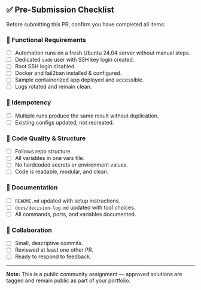 ## ✅ Pre-Submission Checklist

Before submitting this PR, confirm you have completed all items:

### 🔹 Functional Requirements

- [ ] Automation runs on a fresh Ubuntu 24.04 server without manual steps.
- [ ] Dedicated `sudo` user with SSH key login created.
- [ ] Root SSH login disabled.
- [ ] Docker and fail2ban installed & configured.
- [ ] Sample containerized app deployed and accessible.
- [ ] Logs rotated and remain clean.

### 🔹 Idempotency

- [ ] Multiple runs produce the same result without duplication.
- [ ] Existing configs updated, not recreated.

### 🔹 Code Quality & Structure

- [ ] Follows repo structure.
- [ ] All variables in one vars file.
- [ ] No hardcoded secrets or environment values.
- [ ] Code is readable, modular, and clean.

### 🔹 Documentation

- [ ] `README.md` updated with setup instructions.
- [ ] `docs/decision-log.md` updated with tool choices.
- [ ] All commands, ports, and variables documented.

### 🔹 Collaboration

- [ ] Small, descriptive commits.
- [ ] Reviewed at least one other PR.
- [ ] Ready to respond to feedback.

---

**Note:** This is a public community assignment — approved solutions are tagged and remain public as part of your portfolio.

